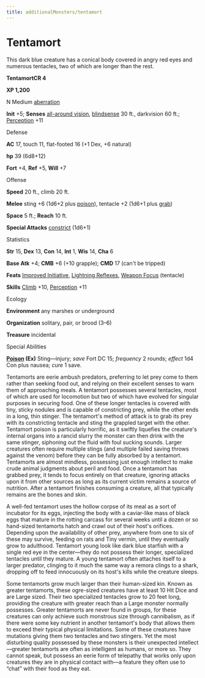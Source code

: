 ```yaml
---
title: additionalMonsters/tentamort
---
```

# Tentamort

This dark blue creature has a conical body covered in angry red eyes and numerous tentacles, two of which are longer than the rest.

**TentamortCR 4**

**XP 1,200**

N Medium [aberration](monsters/creatureTypes.md#_aberration)

**Init** +5; **Senses** [all-around vision](monsters/universalMonsterRules.md#_all-around-vision), [blindsense](monsters/universalMonsterRules.md#_blindsense) 30 ft., darkvision 60 ft.; [Perception](additionalMonsters/../skills/perception.md#_perception) +11

Defense

**AC** 17, touch 11, flat-footed 16 (+1 Dex, +6 natural)

**hp** 39 (6d8+12)

**Fort** +4, **Ref** +5, **Will** +7

Offense

**Speed** 20 ft., climb 20 ft.

**Melee** sting +6 (1d6+2 plus [poison](monsters/universalMonsterRules.md#_poison-(ex-or-su))), tentacle +2 (1d6+1 plus [grab](monsters/universalMonsterRules.md#_grab))

**Space** 5 ft.; **Reach** 10 ft.

**Special Attacks** [constrict](monsters/universalMonsterRules.md#_constrict) (1d6+1)

Statistics

**Str** 15, **Dex** 13, **Con** 14, **Int** 1, **Wis** 14, **Cha** 6

**Base Atk** +4; **CMB** +6 (+10 grapple); **CMD** 17 (can't be tripped)

**Feats** [Improved Initiative](additionalMonsters/../feats.md#_improved-initiative), [Lightning Reflexes](additionalMonsters/../feats.md#_lightning-reflexes), [Weapon Focus](additionalMonsters/../feats.md#_weapon-focus) (tentacle)

**Skills** [Climb](additionalMonsters/../skills/climb.md#_climb) +10, [Perception](additionalMonsters/../skills/perception.md#_perception) +11

Ecology

**Environment** any marshes or underground

**Organization** solitary, pair, or brood (3–6)

**Treasure** incidental

Special Abilities

**[Poison](monsters/universalMonsterRules.md#_poison-(ex-or-su)) (Ex)** Sting—injury; _save_ Fort DC 15; _frequency_ 2 rounds; _effect_ 1d4 Con plus nausea; _cure_ 1 save.

Tentamorts are eerie ambush predators, preferring to let prey come to them rather than seeking food out, and relying on their excellent senses to warn them of approaching meals. A tentamort possesses several tentacles, most of which are used for locomotion but two of which have evolved for singular purposes in securing food. One of these longer tentacles is covered with tiny, sticky nodules and is capable of constricting prey, while the other ends in a long, thin stinger. The tentamort's method of attack is to grab its prey with its constricting tentacle and sting the grappled target with the other. Tentamort poison is particularly horrific, as it swiftly liquefies the creature's internal organs into a rancid slurry the monster can then drink with the same stinger, siphoning out the fluid with foul sucking sounds. Larger creatures often require multiple stings (and multiple failed saving throws against the venom) before they can be fully absorbed by a tentamort. Tentamorts are almost mindless, possessing just enough intellect to make crude animal judgments about peril and food. Once a tentamort has grabbed prey, it tends to focus entirely on that creature, ignoring attacks upon it from other sources as long as its current victim remains a source of nutrition. After a tentamort finishes consuming a creature, all that typically remains are the bones and skin.

A well-fed tentamort uses the hollow corpse of its meal as a sort of incubator for its eggs, injecting the body with a caviar-like mass of black eggs that mature in the rotting carcass for several weeks until a dozen or so hand-sized tentamorts hatch and crawl out of their host's orifices. Depending upon the availability of other prey, anywhere from one to six of these may survive, feeding on rats and Tiny vermin, until they eventually grow to adulthood. Tentamort young look like dark blue starfish with a single red eye in the center—they do not possess their longer, specialized tentacles until they mature. A young tentamort often attaches itself to a larger predator, clinging to it much the same way a remora clings to a shark, dropping off to feed innocuously on its host's kills while the creature sleeps.

Some tentamorts grow much larger than their human-sized kin. Known as greater tentamorts, these ogre-sized creatures have at least 10 Hit Dice and are Large sized. Their two specialized tentacles grow to 20 feet long, providing the creature with greater reach than a Large monster normally possesses. Greater tentamorts are never found in groups, for these creatures can only achieve such monstrous size through cannibalism, as if there were some key nutrient in another tentamort's body that allows them to exceed their typical physical limitations. Some of these creatures have mutations giving them two tentacles and two stingers. Yet the most disturbing quality possessed by these monsters is their unexpected intellect—greater tentamorts are often as intelligent as humans, or more so. They cannot speak, but possess an eerie form of telepathy that works only upon creatures they are in physical contact with—a feature they often use to “chat” with their food as they eat.

